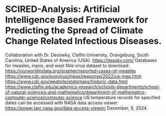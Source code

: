 # SCIRED-Analysis: Artificial Intelligence Based Framework for Predicting the Spread of Climate Change Related Infectious Diseases.
Collaboration with Dr. Desowky, Claflin University, Orangeburg, South Carolina, United States of America (USA). https://desoky.com/
Databases for measles, mpox, and west Nile virus dataset to download:
https://ourworldindata.org/grapher/reported-cases-of-measles
https://www.cdc.gov/poxvirus/mpox/response/2022/us-map.html
https://www.cdc.gov/westnile/statsmaps/historic-data.html
https://www.claflin.edu/academics-research/schools-departments/school-of-natural-sciences-and-mathematics/department-of-mathematics-computer-science/computer-science
US temperature records for specified dates can be accessed with NASA data access viewer: 
https://power.larc.nasa.gov/data-access-viewer/
December, 9, 2024.
